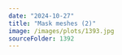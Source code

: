 ```yaml
---
date: "2024-10-27"
title: "Mask meshes (2)"
image: /images/plots/1393.jpg
sourceFolder: 1392
---
```


